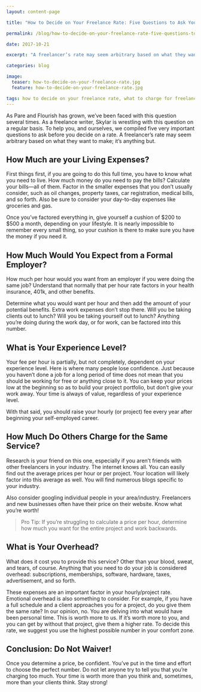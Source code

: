 ```yaml
---
layout: content-page

title: "How to Decide on Your Freelance Rate: Five Questions to Ask Yourself"

permalink: /blog/how-to-decide-on-your-freelance-rate-five-questions-to-ask-yourself/

date: 2017-10-21

excerpt: "A freelancer’s rate may seem arbitrary based on what they want to make; it’s anything but."

categories: blog

image:
  teaser: how-to-decide-on-your-freelance-rate.jpg
  feature: how-to-decide-on-your-freelance-rate.jpg

tags: how to decide on your freelance rate, what to charge for freelance, how much to charge per hour for freelance work
---
```


As Pare and Flourish has grown, we’ve been faced with this question several times. As a freelance writer, Skylar is wrestling with this question on a regular basis. To help you, and ourselves, we compiled five very important questions to ask before you decide on a rate. A freelancer’s rate may seem arbitrary based on what they want to make; it’s anything but.

## How Much are your Living Expenses?

First things first, if you are going to do this full time, you have to know what you need to live. <span class="boldText">How much money do you need to pay the bills?</span> Calculate your bills—all of them. Factor in the smaller expenses that you don’t usually consider, such as oil changes, property taxes, car registration, medical bills, and so forth. Also be sure to consider your day-to-day expenses like groceries and gas. 

Once you’ve factored everything in, <span class="boldText">give yourself a cushion of $200 to $500 a month</span>, depending on your lifestyle. It is nearly impossible to remember every small thing, so your cushion is there to make sure you have the money if you need it. 

## How Much Would You Expect from a Formal Employer?

How much per hour would you want from an employer if you were doing the same job? Understand that normally that per hour rate factors in your health insurance, 401k, and other benefits. 

<span class="boldText">Determine what you would want per hour and then add the amount of your potential benefits.</span> Extra work expenses don’t stop there. Will you be taking clients out to lunch? Will you be taking yourself out to lunch? Anything you’re doing during the work day, or for work, can be factored into this number. 

## What is Your Experience Level?  

Your fee per hour is partially, but not completely, dependent on your experience level. Here is where many people lose confidence. <span class="boldText">Just because you haven’t done a job for a long period of time does not mean that you should be working for free or anything close to it.</span> You can keep your prices low at the beginning so as to build your project portfolio, but don’t give your work away. <span class="boldText">Your time is always of value, regardless of your experience level.</span>

With that said, you should raise your hourly (or project) fee every year after beginning your self-employed career. 

## How Much Do Others Charge for the Same Service? 

Research is your friend on this one, especially if you aren’t friends with other freelancers in your industry. <span class="boldText">The internet knows all.</span> You can easily find out the average prices per hour or per project. Your location will likely factor into this average as well. You will find numerous blogs specific to your industry. 

Also consider googling individual people in your area/industry. Freelancers and new businesses often have their price on their website. Know what you’re worth!

<blockquote><span class="boldText">Pro Tip:</span> If you’re struggling to calculate a price per hour, determine how much you want for the entire project and work backwards.</blockquote>

## What is Your Overhead? 

What does it cost you to provide this service? Other than your blood, sweat, and tears, of course. <span class="boldText">Anything that you need to do your job is considered overhead: subscriptions, memberships, software, hardware, taxes, advertisement, and so forth.</span>

These expenses are an important factor in your hourly/project rate. Emotional overhead is also something to consider. For example, if you have a full schedule and a client approaches you for a project, do you give them the same rate? In our opinion, no. You are delving into what would have been personal time. This is worth more to us. If it’s worth more to you, and you can get by without that project, give them a higher rate. To decide this rate, we suggest you use the highest possible number in your comfort zone. 

## Conclusion: Do Not Waiver!

<span class="boldText">Once you determine a price, be confident.</span> You’ve put in the time and effort to choose the perfect number. Do not let anyone try to tell you that you’re charging too much. Your time is worth more than you think and, sometimes, more than your clients think. Stay strong! 

